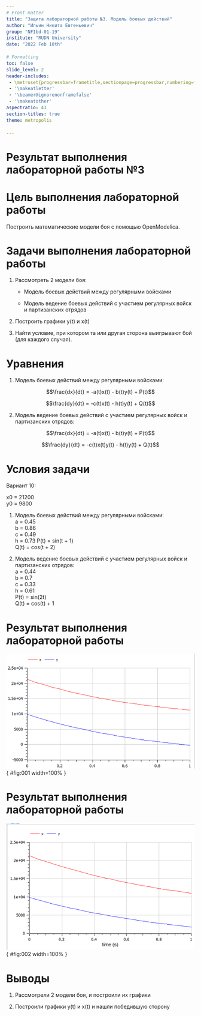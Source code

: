 ```yaml
---
# Front matter
title: "Защита лабораторной работы №3. Модель боевых действий"  
author: "Ильин Никита Евгеньевич"  
group: "NFIbd-01-19"  
institute: "RUDN University"  
date: "2022 Feb 10th"  

# Formatting
toc: false
slide_level: 2
header-includes: 
 - \metroset{progressbar=frametitle,sectionpage=progressbar,numbering=fraction}
 - '\makeatletter'
 - '\beamer@ignorenonframefalse'
 - '\makeatother'
aspectratio: 43
section-titles: true
theme: metropolis

---
```


# Результат выполнения лабораторной работы №3

# Цель выполнения лабораторной работы 

Построить математические модели боя с помощью OpenModelica.

# Задачи выполнения лабораторной работы

1. Рассмотреть 2 модели боя:

    - Модель боевых действий между регулярными войсками

    - Модель ведение боевых действий с участием регулярных войск и партизанских отрядов

2. Построить графики y(t) и x(t)

3. Найти условие, при котором та или другая сторона выигрывают бой (для каждого случая).

# Уравнения

1. Модель боевых действий между регулярными войсками:

$$\frac{dx}{dt} = -a(t)x(t) - b(t)y(t) + P(t)$$

$$\frac{dy}{dt} = -c(t)x(t) - h(t)y(t) + Q(t)$$

2. Модель ведение боевых действий с участием регулярных войск и партизанских отрядов:

$$\frac{dx}{dt} = -a(t)x(t) - b(t)y(t) + P(t)$$

$$\frac{dy}{dt} = -c(t)x(t)y(t) - h(t)y(t) + Q(t)$$

# Условия задачи

Вариант 10:

x0 = 21200  
y0 = 9800

1. Модель боевых действий между регулярными войсками:  
a = 0.45  
b = 0.86  
c = 0.49  
h = 0.73 
P(t) = sin(t + 1)  
Q(t) = cos(t + 2) 

2. Модель ведение боевых действий с участием регулярных войск и
партизанских отрядов:  
a = 0.44  
b = 0.7  
c = 0.33  
h = 0.61  
P(t) = sin(2t)  
Q(t) = cos(t) + 1  

# Результат выполнения лабораторной работы

![Рис. №1 - Модель ведения боевых действий в первом случае](images/image003.png){ #fig:001 width=100% }

# Результат выполнения лабораторной работы

![Рис. №2 - Модель ведения боевых действий во втором случае](images/image006.png){ #fig:002 width=100% }


# Выводы

1. Рассмотрели 2 модели боя, и построили их графики  

2. Построили графики y(t) и x(t) и нашли победившую сторону  
